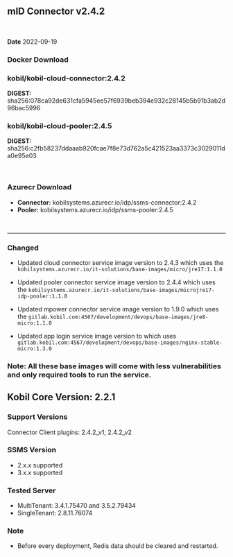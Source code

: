 ## mID Connector v2.4.2

<br/>

**Date** 2022-09-19

### **Docker Download**

### kobil/kobil-cloud-connector:2.4.2
**DIGEST:** sha256:078ca92de631cfa5945ee57f6939beb394e932c28145b5b91b3ab2d96bac5996
### kobil/kobil-cloud-pooler:2.4.5
**DIGEST:** sha256:c2fb58237ddaaab920fcae7f8e73d762a5c421523aa3373c3029011da0e95e03

<br/>

### **Azurecr Download**
- **Connector:** kobilsystems.azurecr.io/idp/ssms-connector:2.4.2  
- **Pooler:** kobilsystems.azurecr.io/idp/ssms-pooler:2.4.5
<br/>

------------------------------------
 
### Changed 
* Updated cloud connector service image version to 2.4.3 which uses the `kobilsystems.azurecr.io/it-solutions/base-images/micro/jre17:1.1.0`

* Updated pooler connector service image version to 2.4.4 which uses the `kobilsystems.azurecr.io/it-solutions/base-images/microjre17-idp-pooler:1.1.0`

* Updated mpower connector service image version to 1.9.0 which uses the `gitlab.kobil.com:4567/development/devops/base-images/jre8-micro:1.1.0`

* Updated app login service image version to which uses `gitlab.kobil.com:4567/development/devops/base-images/nginx-stable-micro:1.3.0`

### Note: All these base images will come with less vulnerabilities and only required tools to run the service.

## Kobil Core Version: 2.2.1 

### Support Versions
Connector Client plugins: 2.4.2_v1, 2.4.2_v2 
 
### SSMS Version 
* 2.x.x supported 
* 3.x.x supported 

### Tested Server 
* MultiTenant: 3.4.1.75470 and 3.5.2.79434 
* SingleTenant: 2.8.11.76074 

### Note
* Before every deployment, Redis data should be cleared and restarted. 
